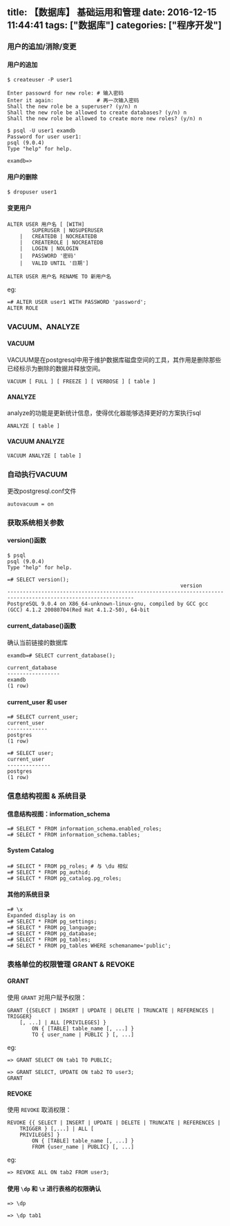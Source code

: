 title: 【数据库】 基础运用和管理
date: 2016-12-15 11:44:41
tags: ["数据库"]
categories: ["程序开发"]
---
### 用户的追加/消除/变更
#### 用户的追加
```
$ createuser -P user1

Enter passowrd for new role: # 输入密码
Enter it again:              # 再一次输入密码
Shall the new role be a superuser? (y/n) n
Shall the new role be allowed to create databases? (y/n) n
Shall the new role be allowed to create more new roles? (y/n) n
```

<!-- more -->

```
$ psql -U user1 examdb
Password for user user1:
psql (9.0.4)
Type "help" for help.

examdb=>
```

#### 用户的删除
```
$ dropuser user1
```

#### 变更用户

```
ALTER USER 用户名 [ [WITH]
        SUPERUSER | NOSUPERUSER
    |   CREATEDB | NOCREATEDB
    |   CREATEROLE | NOCREATEDB
    |   LOGIN | NOLOGIN
    |   PASSWORD '密码'
    |   VALID UNTIL '日期']
```

```
ALTER USER 用户名 RENAME TO 新用户名
```

eg:

```
=# ALTER USER user1 WITH PASSWORD 'password';
ALTER ROLE
```

### VACUUM、ANALYZE
#### VACUUM
VACUUM是在postgresql中用于维护数据库磁盘空间的工具，其作用是删除那些已经标示为删除的数据并释放空间。

```
VACUUM [ FULL ] [ FREEZE ] [ VERBOSE ] [ table ]
```

#### ANALYZE

analyze的功能是更新统计信息，使得优化器能够选择更好的方案执行sql

```
ANALYZE [ table ]
```

#### VACUUM ANALYZE

```
VACUUM ANALYZE [ table ]
```

### 自动执行VACUUM

更改postgresql.conf文件

```
autovacuum = on
```

### 获取系统相关参数
#### version()函数

```
$ psql
psql (9.0.4)
Type "help" for help.

=# SELECT version();
                                                        version
---------------------------------------------------------------------------------------------------------------
PostgreSQL 9.0.4 on X86_64-unknown-linux-gnu, compiled by GCC gcc (GCC) 4.1.2 20080704(Red Hat 4.1.2-50), 64-bit
```

#### current_database()函数

确认当前链接的数据库

```
examdb=# SELECT current_database();

current_database
-----------------
examdb
(1 row)
```

#### current_user 和 user

```
=# SELECT current_user;
current_user
-------------
postgres
(1 row)

=# SELECT user;
current_user
--------------
postgres
(1 row)
```

### 信息结构视图 & 系统目录
#### 信息结构视图：information_schema

```
=# SELECT * FROM information_schema.enabled_roles;
=# SELECT * FROM information_schema.tables;
```

#### System Catalog

```
=# SELECT * FROM pg_roles; # 与 \du 相似
=# SELECT * FROM pg_authid;
=# SELECT * FROM pg_catalog.pg_roles;
```

#### 其他的系统目录

```
=# \x
Expanded display is on
=# SELECT * FROM pg_settings;
=# SELECT * FROM pg_language;
=# SELECT * FROM pg_database;
=# SELECT * FROM pg_tables;
=# SELECT * FROM pg_tables WHERE schemaname='public';
```

### 表格单位的权限管理 GRANT & REVOKE
#### GRANT

使用 `GRANT` 对用户赋予权限：

```
GRANT {{SELECT | INSERT | UPDATE | DELETE | TRUNCATE | REFERENCES | TRIGGER}
    [, ...] | ALL [PRIVILEGES] }
        ON { [TABLE] table_name [, ...] }
        TO { user_name | PUBLIC } [, ...]
```

eg:

```
=> GRANT SELECT ON tab1 TO PUBLIC;
```

```
=> GRANT SELECT, UPDATE ON tab2 TO user3;
GRANT
```

#### REVOKE

使用 `REVOKE` 取消权限：

```
REVOKE {{ SELECT | INSERT | UPDATE | DELETE | TRUNCATE | REFERENCES |
    TRIGGER } [,...] | ALL [
    PRIVILEGES] }
        ON { [TABLE] table_name [, ...] }
        FROM {user_name | PUBLIC} [, ...]
```

eg:

```
=> REVOKE ALL ON tab2 FROM user3;
```

#### 使用 `\dp` 和 `\z` 进行表格的权限确认

```
=> \dp

=> \dp tab1
```
